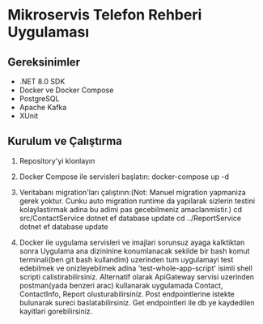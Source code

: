 ﻿# Mikroservis Telefon Rehberi Uygulaması

## Gereksinimler
- .NET 8.0 SDK
- Docker ve Docker Compose
- PostgreSQL
- Apache Kafka
- XUnit

## Kurulum ve Çalıştırma

1. Repository'yi klonlayın

2. Docker Compose ile servisleri başlatın:
   docker-compose up -d

3. Veritabanı migration'ları çalıştırın:(Not: Manuel migration yapmaniza gerek yoktur.
Cunku auto migration runtime da yapilarak sizlerin testini kolaylastirmak adina bu adimi pas 
gecebilmeniz amaclanmistir.)
cd src/ContactService
dotnet ef database update
cd ../ReportService
dotnet ef database update

4. Docker ile uygulama servisleri ve imajlari sorunsuz ayaga kalktiktan sonra
Uygulama ana dizininine konumlanacak sekilde bir bash komut terminali(ben git bash kullandim)
uzerinden tum uygulamayi test edebilmek ve onizleyebilmek adina 'test-whole-app-script' isimli shell
scripti calistirabilirsiniz. Alternatif olarak ApiGateway servisi uzerinden postman(yada benzeri arac) kullanarak
uygulamada Contact, ContactInfo, Report olusturabilirsiniz. Post endpointlerine istekte bulunarak sureci baslatabilirsiniz.
Get endpointleri ile db ye kaydedilen kayitlari gorebilirsiniz.